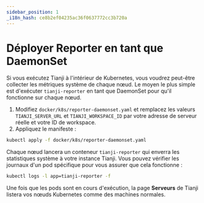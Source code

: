 ```yaml
---
sidebar_position: 1
_i18n_hash: ce8b2ef04235ac36f0637772cc3b720a
---
```


# Déployer Reporter en tant que DaemonSet

Si vous exécutez Tianji à l'intérieur de Kubernetes, vous voudrez peut-être collecter les métriques système de chaque nœud. Le moyen le plus simple est d'exécuter `tianji-reporter` en tant que DaemonSet pour qu'il fonctionne sur chaque nœud.

1. Modifiez `docker/k8s/reporter-daemonset.yaml` et remplacez les valeurs `TIANJI_SERVER_URL` et `TIANJI_WORKSPACE_ID` par votre adresse de serveur réelle et votre ID de workspace.
2. Appliquez le manifeste :

```bash
kubectl apply -f docker/k8s/reporter-daemonset.yaml
```

Chaque nœud lancera un conteneur `tianji-reporter` qui enverra les statistiques système à votre instance Tianji. Vous pouvez vérifier les journaux d'un pod spécifique pour vous assurer que cela fonctionne :

```bash
kubectl logs -l app=tianji-reporter -f
```

Une fois que les pods sont en cours d'exécution, la page **Serveurs** de Tianji listera vos nœuds Kubernetes comme des machines normales.
